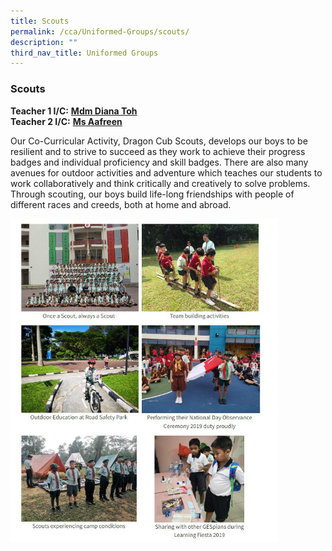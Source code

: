 ```yaml
---
title: Scouts
permalink: /cca/Uniformed-Groups/scouts/
description: ""
third_nav_title: Uniformed Groups
---
```

### Scouts

**Teacher 1 I/C:**&nbsp;**[Mdm Diana Toh](mailto:toh_lay_beng_diana@schools.gov.sg)**<br>
**Teacher 2 I/C:**&nbsp;**[Ms Aafreen](mailto:a_aafreen_fathima@schools.gov.sg)**  

Our Co-Curricular Activity, Dragon Cub Scouts, develops our boys to be resilient and to strive to succeed as they work to achieve their progress badges and individual proficiency and skill badges. There are also many avenues for outdoor activities and adventure which teaches our students to work collaboratively and think critically and creatively to solve problems. Through scouting, our boys build life-long friendships with people of different races and creeds, both at home and abroad.

<img src="/images/photo1668932780.jpeg" style="width:85%">
